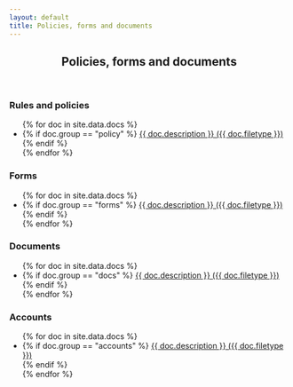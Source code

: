 ```yaml
---
layout: default
title: Policies, forms and documents 
---
```


<article id="main">
    <header class="special container">
        <span class="icon fa-futbol-o"></span>
        <h2>Policies, forms and documents</h2>
    </header>
    <section class="wrapper style4 container">
        <h3>Rules and policies</h3>
        <ul>
          {% for doc in site.data.docs %}
            <li>
		{% if doc.group == "policy" %}
		<a href="{{ doc.link }}">{{ doc.description }} ({{ doc.filetype }})</a> <br />
		{% endif %}
            </li>
          {% endfor %}
        </ul>
        <h3>Forms</h3>
        <ul>
          {% for doc in site.data.docs %}
            <li>
		{% if doc.group == "forms" %}
		<a href="{{ doc.link }}">{{ doc.description }} ({{ doc.filetype }})</a> <br />
		{% endif %}
            </li>
          {% endfor %}
        </ul>
        <h3>Documents</h3>
        <ul>
          {% for doc in site.data.docs %}
            <li>
		{% if doc.group == "docs" %}
		<a href="{{ doc.link }}">{{ doc.description }} ({{ doc.filetype }})</a> <br />
		{% endif %}
            </li>
          {% endfor %}
        </ul>
        <h3>Accounts</h3>
        <ul>
          {% for doc in site.data.docs %}
            <li>
		{% if doc.group == "accounts" %}
		<a href="{{ doc.link }}">{{ doc.description }} ({{ doc.filetype }})</a> <br />
		{% endif %}
            </li>
          {% endfor %}
        </ul>
    </section>
</article>

